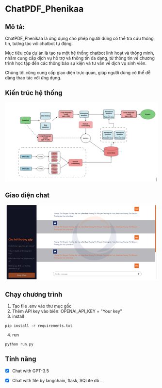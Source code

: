 # ChatPDF_Phenikaa
## Mô tả: 
ChatPDF_Phenikaa là ứng dụng cho phép người dùng có thể tra cứu thông tin, tương tác với chatbot tự động.   

Mục tiêu của dự án là tạo ra một hệ thống chatbot linh hoạt và thông minh, nhằm cung cấp dịch vụ hỗ trợ và thông tin đa dạng, từ thông tin về chương trình học tập đến các thông báo sự kiện và tư vấn về dịch vụ sinh viên.    
  
Chúng tôi cũng cung cấp giao diện trực quan, giúp người dùng có thể dễ dàng thao tác với ứng dụng.
## Kiến trúc hệ thống

![Architecture](./structure.png)

## Giao diện chat

![Display](./demo.png)



## Chạy chương trình
1. Tạo file .env vào thư mục gốc
2. Thêm API key vào biến: OPENAI_API_KEY = "Your key"
3. install
```shell
pip install -r requirements.txt
```
4. run
```shell
python run.py
```

## Tính năng

- [x] Chat with GPT-3.5
- [x] Chat with file by langchain, flask, SQLite db .






